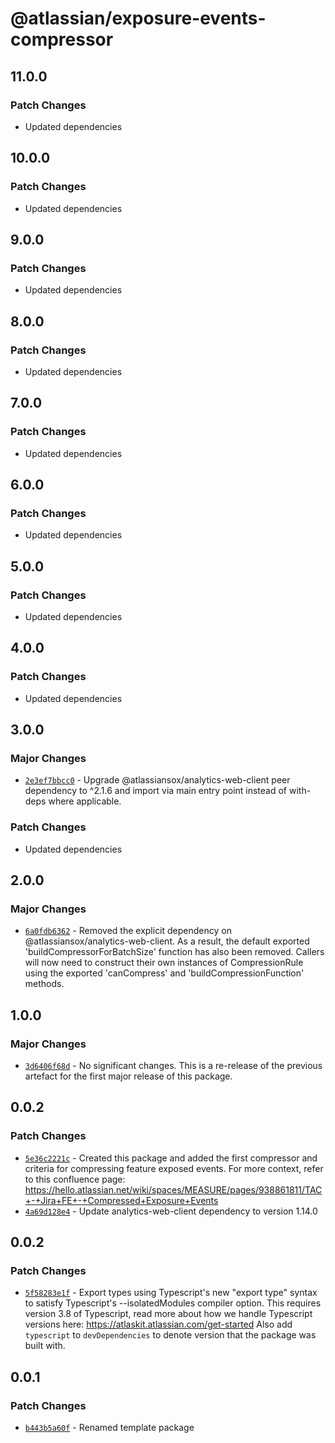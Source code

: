 # @atlassian/exposure-events-compressor

## 11.0.0

### Patch Changes

- Updated dependencies

## 10.0.0

### Patch Changes

- Updated dependencies

## 9.0.0

### Patch Changes

- Updated dependencies

## 8.0.0

### Patch Changes

- Updated dependencies

## 7.0.0

### Patch Changes

- Updated dependencies

## 6.0.0

### Patch Changes

- Updated dependencies

## 5.0.0

### Patch Changes

- Updated dependencies

## 4.0.0

### Patch Changes

- Updated dependencies

## 3.0.0

### Major Changes

- [`2e3ef7bbcc0`](https://bitbucket.org/atlassian/atlassian-frontend/commits/2e3ef7bbcc0) - Upgrade @atlassiansox/analytics-web-client peer dependency to ^2.1.6 and import via main entry point instead of with-deps where applicable.

### Patch Changes

- Updated dependencies

## 2.0.0

### Major Changes

- [`6a0fdb6362`](https://bitbucket.org/atlassian/atlassian-frontend/commits/6a0fdb6362) - Removed the explicit dependency on @atlassiansox/analytics-web-client. As a result, the default exported 'buildCompressorForBatchSize' function has also been removed. Callers will now need to construct their own instances of CompressionRule using the exported 'canCompress' and 'buildCompressionFunction' methods.

## 1.0.0

### Major Changes

- [`3d6406f68d`](https://bitbucket.org/atlassian/atlassian-frontend/commits/3d6406f68d) - No significant changes. This is a re-release of the previous artefact for the first major release of this package.

## 0.0.2

### Patch Changes

- [`5e36c2221c`](https://bitbucket.org/atlassian/atlassian-frontend/commits/5e36c2221c) - Created this package and added the first compressor and criteria for compressing feature exposed events. For more context, refer to this confluence page: https://hello.atlassian.net/wiki/spaces/MEASURE/pages/938861811/TAC+-+Jira+FE+-+Compressed+Exposure+Events
- [`4a69d128e4`](https://bitbucket.org/atlassian/atlassian-frontend/commits/4a69d128e4) - Update analytics-web-client dependency to version 1.14.0

## 0.0.2

### Patch Changes

- [`5f58283e1f`](https://bitbucket.org/atlassian/atlassian-frontend/commits/5f58283e1f) - Export types using Typescript's new "export type" syntax to satisfy Typescript's --isolatedModules compiler option.
  This requires version 3.8 of Typescript, read more about how we handle Typescript versions here: https://atlaskit.atlassian.com/get-started
  Also add `typescript` to `devDependencies` to denote version that the package was built with.

## 0.0.1

### Patch Changes

- [`b443b5a60f`](https://bitbucket.org/atlassian/atlassian-frontend/commits/b443b5a60f) - Renamed template package
